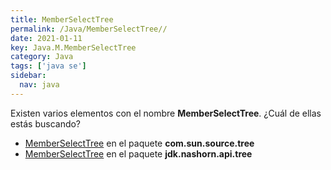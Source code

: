 ```yaml
---
title: MemberSelectTree
permalink: /Java/MemberSelectTree//
date: 2021-01-11
key: Java.M.MemberSelectTree
category: Java
tags: ['java se']
sidebar: 
  nav: java
---
```


Existen varios elementos con el nombre **MemberSelectTree**. ¿Cuál de ellas estás buscando?
<ul>
<li><a href="/Java/MemberSelectTree-com-sun-source-tree/">MemberSelectTree</a> en el paquete <strong>com.sun.source.tree</strong></li>
<li><a href="/Java/MemberSelectTree-jdk-nashorn-api-tree/">MemberSelectTree</a> en el paquete <strong>jdk.nashorn.api.tree</strong></li>
<ul>

